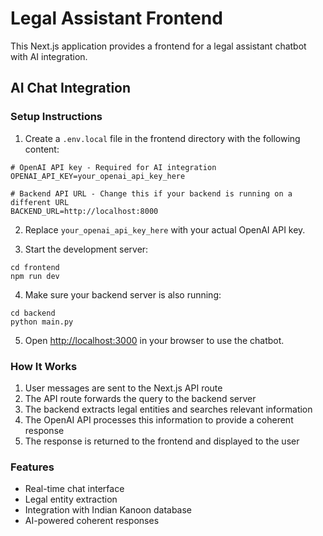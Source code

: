 # Legal Assistant Frontend

This Next.js application provides a frontend for a legal assistant chatbot with AI integration.

## AI Chat Integration

### Setup Instructions

1. Create a `.env.local` file in the frontend directory with the following content:
```
# OpenAI API key - Required for AI integration
OPENAI_API_KEY=your_openai_api_key_here

# Backend API URL - Change this if your backend is running on a different URL
BACKEND_URL=http://localhost:8000
```

2. Replace `your_openai_api_key_here` with your actual OpenAI API key.

3. Start the development server:
```
cd frontend
npm run dev
```

4. Make sure your backend server is also running:
```
cd backend
python main.py
```

5. Open [http://localhost:3000](http://localhost:3000) in your browser to use the chatbot.

### How It Works

1. User messages are sent to the Next.js API route
2. The API route forwards the query to the backend server
3. The backend extracts legal entities and searches relevant information
4. The OpenAI API processes this information to provide a coherent response
5. The response is returned to the frontend and displayed to the user

### Features

- Real-time chat interface
- Legal entity extraction
- Integration with Indian Kanoon database
- AI-powered coherent responses
